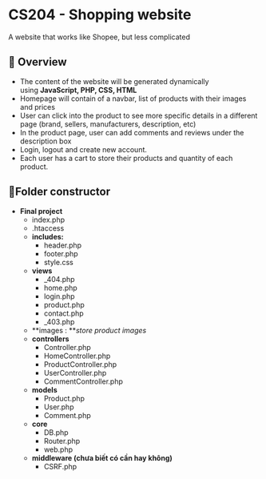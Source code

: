 # CS204 - Shopping website

A website that works like Shopee, but less complicated

## 💬 Overview

- The content of the website will be generated dynamically using **JavaScript, PHP, CSS, HTML**
- Homepage will contain of a navbar, list of products with their images and prices
- User can click into the product to see more specific details in a different page (brand, sellers, manufacturers, description, etc)
- In the product page, user can add comments and reviews under the description box
- Login, logout and create new account.
- Each user has a cart to store their products and quantity of each product.

## 🧸Folder constructor

- **Final project**
    - index.php
    - .htaccess
    - **includes:**
        - header.php
        - footer.php
        - style.css
    - **views**
        - _404.php
        - home.php
        - login.php
        - product.php
        - contact.php
        - _403.php
    - **images : ***store product images*
    - **controllers**
        - Controller.php
        - HomeController.php
        - ProductController.php
        - UserController.php
        - CommentController.php
    - **models**
        - Product.php
        - User.php
        - Comment.php
    - **core**
        - DB.php
        - Router.php
        - web.php
    - **middleware (chưa biết có cần hay không)**
        - CSRF.php
